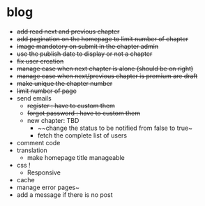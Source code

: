blog
====

- ~~add read next and previous chapter~~
- ~~add pagination on the homepage to limit number of chapter~~
- ~~image mandotory on submit in the chapter admin~~
- ~~use the publish date to display or not a chapter~~
- ~~fix user creation~~
- ~~manage case when next chapter is alone (should be on right)~~
- ~~manage case when next/previous chapter is premium are draft~~
- ~~make unique the chapter number~~
- ~~limit number of page~~
- send emails
    - ~~register : have to custom them~~ 
    - ~~forgot password : have to custom them~~
    - new chapter: TBD
        - ~~change the status to be notified from false to true~
        - fetch the complete list of users
- comment code
- translation
    - make homepage title manageable
- css !
    - Responsive
- cache
- manage error pages~
- add a message if there is no post
